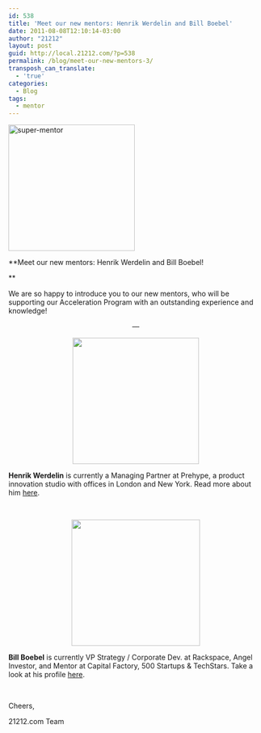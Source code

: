 ```yaml
---
id: 538
title: 'Meet our new mentors: Henrik Werdelin and Bill Boebel'
date: 2011-08-08T12:10:14-03:00
author: "21212"
layout: post
guid: http://local.21212.com/?p=538
permalink: /blog/meet-our-new-mentors-3/
transposh_can_translate:
  - 'true'
categories:
  - Blog
tags:
  - mentor
---
```

<img class="aligncenter" src="{{ site.url }}/assets/wp-content/uploads/2011/07/super-mentor.png" alt="super-mentor" width="250" height="250" />

**Meet our new mentors: Henrik Werdelin and Bill Boebel!

**

We are so happy to introduce you to our new mentors, who will be supporting our Acceleration Program with an outstanding experience and knowledge!

<!--more ..are you curious? Meet them now!-->

<p style="text-align: center">
  &#8212;
</p>

<p style="text-align: center">
  <img class="aligncenter size-full wp-image-500" src="{{ site.url }}/assets/wp-content/uploads/2011/07/henrik-werdelin-e1312137978630.jpeg" alt="" width="250" height="250" srcset="{{ site.url }}/assets/wp-content/uploads/2011/07/henrik-werdelin-e1312137978630.jpeg 250w, {{ site.url }}/assets/wp-content/uploads/2011/07/henrik-werdelin-e1312137978630-150x150.jpeg 150w" sizes="(max-width: 250px) 100vw, 250px" />
</p>

**Henrik Werdelin** is currently a Managing Partner at Prehype, a product innovation studio with offices in London and New York. Read more about him [here](http://local.21212.com/team/henrik-werdelin/ "Henrik Werdelin").

&nbsp;

<p style="text-align: center">
  <img class="aligncenter size-full wp-image-506" src="{{ site.url }}/assets/wp-content/uploads/2011/07/bill_boebel-e1312138314532.jpg" alt="" width="254" height="250" />
</p>

**Bill Boebel** is currently VP Strategy / Corporate Dev. at Rackspace, Angel Investor, and Mentor at Capital Factory, 500 Startups & TechStars. Take a look at his profile [here](http://local.21212.com/team/bill-boebel/ "Bill Boebel").

&nbsp;

Cheers,

21212.com Team